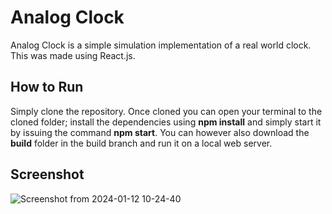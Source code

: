 # Analog Clock
Analog Clock is a simple simulation implementation of a real world clock. This was made using React.js.

## How to Run

Simply clone the repository. Once cloned you can open your terminal to the cloned folder; install the dependencies using **npm install** and simply start it by issuing the command **npm start**. You can however also download the **build** folder in the build branch and run it on a local web server.

## Screenshot
![Screenshot from 2024-01-12 10-24-40](https://github.com/keyboardhit212/analog-clock/assets/136884319/9c13db12-7aad-43ec-9e7e-0786700bc5c7)
